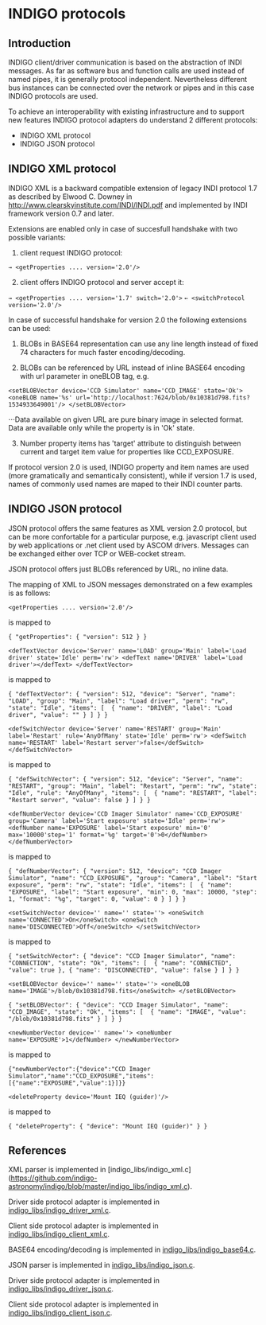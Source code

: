 # INDIGO protocols

## Introduction

INDIGO client/driver communication is based on the abstraction of INDI messages. As far as software bus and function calls are used
instead of named pipes, it is generally protocol independent. Nevertheless different bus instances can be connected over the network
or pipes and in this case INDIGO protocols are used.

To achieve an interoperability with existing infrastructure and to support new features INDIGO protocol adapters do understand 2 different
protocols:

* INDIGO XML protocol
* INDIGO JSON protocol

## INDIGO XML protocol

INDIGO XML is a backward compatible extension of legacy INDI protocol 1.7 as described by Elwood C. Downey in
<http://www.clearskyinstitute.com/INDI/INDI.pdf> and implemented by INDI framework version 0.7 and later.

Extensions are enabled only in case of succesfull handshake with two possible variants:

1. client request INDIGO protocol:

`→ <getProperties .... version='2.0'/>`

2. client offers INDIGO protocol and server accept it:

`→ <getProperties .... version='1.7' switch='2.0'>`
`← <switchProtocol version='2.0'/>`

In case of successful handshake for version 2.0 the following extensions can be used:

1. BLOBs in BASE64 representation can use any line length instead of fixed 74 characters for much faster encoding/decoding.

2. BLOBs can be referenced by URL instead of inline BASE64 encoding with url parameter in oneBLOB tag, e.g.

`<setBLOBVector device='CCD Simulator' name='CCD_IMAGE' state='Ok'>
  <oneBLOB name='%s' url='http://localhost:7624/blob/0x10381d798.fits?1534933649001'/>
</setBLOBVector>`

⋅⋅⋅Data available on given URL are pure binary image in selected format. Data are available only while the property is in 'Ok' state.

3. Number property items has 'target' attribute to distinguish between current and target item value for properties like CCD_EXPOSURE.


If protocol version 2.0 is used, INDIGO property and item names are used (more gramatically and semantically consistent),
while if version 1.7 is used, names of  commonly used names are maped to their INDI counter parts. 

## INDIGO JSON protocol 

JSON protocol offers the same features as XML version 2.0 protocol, but can be more confortable for a particular purpose,
e.g. javascript client used by web applications or .net client used by ASCOM drivers. Messages can be exchanged either
over TCP or WEB-cocket stream.

JSON protocol offers just BLOBs referenced by URL, no inline data.

The mapping of XML to JSON messages demonstrated on a few examples is as follows:

`<getProperties .... version='2.0'/>`

is mapped to

`{ "getProperties": { "version": 512 } }`

`<defTextVector device='Server' name='LOAD' group='Main' label='Load driver' state='Idle' perm='rw'>
  <defText name='DRIVER' label='Load driver'></defText>
</defTextVector>`

is mapped to

`{ "defTextVector": { "version": 512, "device": "Server", "name": "LOAD", "group": "Main", "label": "Load driver", "perm": "rw", "state": "Idle", "items": [  { "name": "DRIVER", "label": "Load driver", "value": "" } ] } }`

`<defSwitchVector device='Server' name='RESTART' group='Main' label='Restart' rule='AnyOfMany' state='Idle' perm='rw'>
  <defSwitch name='RESTART' label='Restart server'>false</defSwitch>
</defSwitchVector>`

is mapped to

`{ "defSwitchVector": { "version": 512, "device": "Server", "name": "RESTART", "group": "Main", "label": "Restart", "perm": "rw", "state": "Idle", "rule": "AnyOfMany", "items": [  { "name": "RESTART", "label": "Restart server", "value": false } ] } }`

`<defNumberVector device='CCD Imager Simulator' name='CCD_EXPOSURE' group='Camera' label='Start exposure' state='Idle' perm='rw'>
  <defNumber name='EXPOSURE' label='Start exposure' min='0' max='10000'step='1' format='%g' target='0'>0</defNumber>
</defNumberVector>`

is mapped to

`{ "defNumberVector": { "version": 512, "device": "CCD Imager Simulator", "name": "CCD_EXPOSURE", "group": "Camera", "label": "Start exposure", "perm": "rw", "state": "Idle", "items": [  { "name": "EXPOSURE", "label": "Start exposure", "min": 0, "max": 10000, "step": 1, "format": "%g", "target": 0, "value": 0 } ] } }`

`<setSwitchVector device='' name='' state=''>
  <oneSwitch name='CONNECTED'>On</oneSwitch>
  <oneSwitch name='DISCONNECTED'>Off</oneSwitch>
</setSwitchVector>`

is mapped to

`{ "setSwitchVector": { "device": "CCD Imager Simulator", "name": "CONNECTION", "state": "Ok", "items": [  { "name": "CONNECTED", "value": true }, { "name": "DISCONNECTED", "value": false } ] } }`

`<setBLOBVector device='' name='' state=''>
	<oneBLOB name='IMAGE'>/blob/0x10381d798.fits</oneSwitch>
</setBLOBVector>`

`{ "setBLOBVector": { "device": "CCD Imager Simulator", "name": "CCD_IMAGE", "state": "Ok", "items": [  { "name": "IMAGE", "value": "/blob/0x10381d798.fits" } ] } }`

`<newNumberVector device='' name=''>
	<oneNumber name='EXPOSURE'>1</defNumber>
</newNumberVector>`

is mapped to

`{"newNumberVector":{"device":"CCD Imager Simulator","name":"CCD_EXPOSURE","items":[{"name":"EXPOSURE","value":1}]}}`

`<deleteProperty device='Mount IEQ (guider)'/>`

is mapped to

`{ "deleteProperty": { "device": "Mount IEQ (guider)" } }`

## References

XML parser is implemented in [indigo_libs/indigo_xml.c] (https://github.com/indigo-astronomy/indigo/blob/master/indigo_libs/indigo_xml.c).

Driver side protocol adapter is implemented in [indigo_libs/indigo_driver_xml.c](https://github.com/indigo-astronomy/indigo/blob/master/indigo_libs/indigo_driver_xml.c).

Client side protocol adapter is implemented in [indigo_libs/indigo_client_xml.c](https://github.com/indigo-astronomy/indigo/blob/master/indigo_libs/indigo_client_xml.c).

BASE64 encoding/decoding is implemented in [indigo_libs/indigo_base64.c](https://github.com/indigo-astronomy/indigo/blob/master/indigo_libs/indigo_base64.c).

JSON parser is implemented in [indigo_libs/indigo_json.c](https://github.com/indigo-astronomy/indigo/blob/master/indigo_libs/indigo_json.c).

Driver side protocol adapter is implemented in [indigo_libs/indigo_driver_json.c](https://github.com/indigo-astronomy/indigo/blob/master/indigo_libs/indigo_driver_json.c).

Client side protocol adapter is implemented in [indigo_libs/indigo_client_json.c](https://github.com/indigo-astronomy/indigo/blob/master/indigo_libs/indigo_client_json.c).
